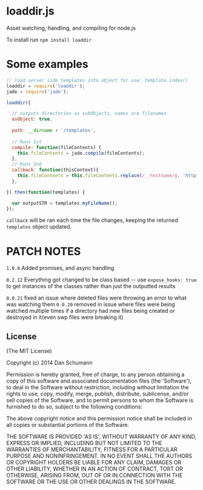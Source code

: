 loaddir.js
==========

Asset watching, handling, and compiling for node.js

To install run `npm install loaddir`

Some examples
=============

```javascript
// load server side templates into object for use: template.index()
loaddir = require('loaddir');
jade = require('jade');

loaddir({

  // outputs directories as subObjects, names are filenames
  asObject: true,
  
  path: __dirname + '/templates',
  
  // Runs 1st
  compile: function(fileContents) {
    this.fileContents = jade.compile(fileContents);
  },
  // Runs 2nd
  callback: function(thisContext){
    this.fileContents = this.fileContents.replace(/__hostname/g, 'http://google.com');
  },

}).then(function(templates) {

  var outputSTR = templates.myFileName();
});

```

`callback` will be ran each time the file changes, keeping the returned `templates` object updated.


PATCH NOTES
===========

`1.0.0`
Added promises, and async handling


`0.2.12`
Everything got changed to be class based -- use `expose_hooks: true` to get instances of the classes rather than just the outputted results

`0.0.21`
fixed an issue where deleted files were throwing an error to what was watching them
`0.0.20`
removed in issue where files were being watched multiple times if a directory had new files being created or destroyed in it(even swp files were breaking it)

## License

(The MIT License)

Copyright (c) 2014 Dan Schumann

Permission is hereby granted, free of charge, to any person obtaining
a copy of this software and associated documentation files (the
'Software'), to deal in the Software without restriction, including
without limitation the rights to use, copy, modify, merge, publish,
distribute, sublicense, and/or sell copies of the Software, and to
permit persons to whom the Software is furnished to do so, subject to
the following conditions:

The above copyright notice and this permission notice shall be
included in all copies or substantial portions of the Software.

THE SOFTWARE IS PROVIDED 'AS IS', WITHOUT WARRANTY OF ANY KIND,
EXPRESS OR IMPLIED, INCLUDING BUT NOT LIMITED TO THE WARRANTIES OF
MERCHANTABILITY, FITNESS FOR A PARTICULAR PURPOSE AND NONINFRINGEMENT.
IN NO EVENT SHALL THE AUTHORS OR COPYRIGHT HOLDERS BE LIABLE FOR ANY
CLAIM, DAMAGES OR OTHER LIABILITY, WHETHER IN AN ACTION OF CONTRACT,
TORT OR OTHERWISE, ARISING FROM, OUT OF OR IN CONNECTION WITH THE
SOFTWARE OR THE USE OR OTHER DEALINGS IN THE SOFTWARE.
